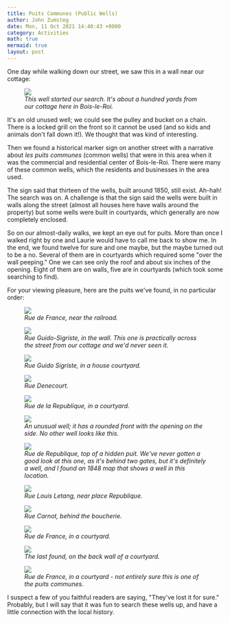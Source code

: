 ```yaml
---
title: Puits Communes (Public Wells)
author: John Zumsteg
date: Mon, 11 Oct 2021 14:40:43 +0000
category: Activities
math: true
mermaid: true
layout: post
---
```

One day while walking down our street, we saw this in a wall near our cottage:

<figure class="portrait" >
	<img src="{{site.url}}/assets/images/2021/10/DSC01930.jpg"/>
	<figcaption><em>This well started our search. It's about a hundred yards from our cottage here in Bois-le-Roi.</em></figcaption>
</figure>



It's an old unused well; we could see the pulley and bucket on a chain. There is a locked grill on the front so it cannot be used (and so kids and animals don't fall down it!). We thought that was kind of interesting.

Then we found a historical marker sign on another street with a narrative about *les puits communes* (common wells) that were in this area when it was the commercial and residential center of Bois-le-Roi. There were many of these common wells, which the residents and businesses in the area used.

The sign said that thirteen of the wells, built around 1850, still exist. Ah-hah! The search was on. A challenge is that the sign said the wells were built in walls along the street (almost all houses here have walls around the property) but some wells were built in courtyards, which generally are now completely enclosed.

So on our almost-daily walks, we kept an eye out for puits. More than once I walked right by one and Laurie would have to call me back to show me. In the end, we found twelve for sure and one maybe, but the maybe turned out to be a no. Several of them are in courtyards which required some "over the wall peeping." One we can see only the roof and about six inches of the opening. Eight of them are on walls, five are in courtyards (which took some searching to find).

For your viewing pleasure, here are the puits we've found, in no particular order:

<figure class="portrait">
	<img src="{{site.url}}/assets/images/2021/10/DSC01813.jpg"/>
	<figcaption><em>Rue de France, near the railroad.&nbsp;</em></figcaption>
</figure>


<figure class="portrait">
	<img src="{{site.url}}/assets/images/2021/10/DSC01706.jpg"/>
	<figcaption><em>Rue Guido-Sigriste, in the wall. This one is practically across the street from our cottage and we'd never seen it.</em></figcaption>
</figure>



<figure class="portrait">
	<img src="{{site.url}}/assets/images/2021/10/DSC01705.jpg"/>
	<figcaption><em>Rue Guido Sigriste, in a house courtyard.</em></figcaption>
</figure>


<figure class="portrait">
	<img src="{{site.url}}/assets/images/2021/10/DSC01702.jpg"/>
	<figcaption><em>Rue Denecourt.</em></figcaption>
</figure>


<figure class="portrait">
	<img src="{{site.url}}/assets/images/2021/10/DSC01698.jpg"/>
	<figcaption><em>Rue de la Republique, in a courtyard.</em></figcaption>
</figure>

<figure class="portrait">
	<img src="{{site.url}}/assets/images/2021/10/DSC01936.jpg"/>
	<figcaption><em>An unusual well; it has a rounded front with the opening on the side. No other well looks like this.</em></figcaption>
</figure>


<figure class="portrait">
	<img src="{{site.url}}/assets/images/2021/10/DSC01697.jpg"/>
	<figcaption><em>Rue de Republique, top of a hidden puit. We've never gotten a good look at this one, as it's behind two gates, but it's definitely a well, and I found an 1848 map that shows a well in this location.</em></figcaption>
</figure>


<figure class="portrait">
	<img src="{{site.url}}/assets/images/2021/10/DSC01693.jpg"/>
	<figcaption><em>Rue Louis Letang, near place Republique.</em></figcaption>
</figure>



<figure class="portrait">
	<img src="{{site.url}}/assets/images/2021/10/DSC01692.jpg"/>
	<figcaption><em>Rue Carnot, behind the boucherie.</em></figcaption>
</figure>



<figure class="portrait">
	<img src="{{site.url}}/assets/images/2021/10/DSC01690.jpg"/>
	<figcaption><em>Rue de France, in a courtyard.</em></figcaption>
</figure>



<figure class="portrait">
	<img src="{{site.url}}/assets/images/2021/10/DSC01938.jpg"/>
	<figcaption><em>The last found, on the back wall of a courtyard.</em></figcaption>
</figure>


<figure class="portrait">
	<img src="{{site.url}}/assets/images/2021/10/DSC01691.jpg"/>
	<figcaption><em>Rue de France, in a courtyard - not entirely sure this is one of the puits communes.</em></figcaption>
</figure>

I suspect a few of you faithful readers are saying, "They've lost it for sure." Probably, but I will say that it was fun to search these wells up, and have a little connection with the local history.
